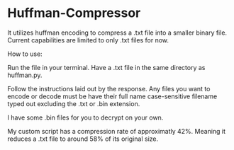 # Huffman-Compressor
It utilizes huffman encoding to compress a .txt file into a smaller binary file. Current capabilities are limited to only .txt files for now.


How to use:

Run the file in your terminal. Have a .txt file in the same directory as huffman.py.

Follow the instructions laid out by the response. Any files you want to encode or decode must be have their full name case-sensitive filename typed out excluding the .txt or .bin extension.

I have some .bin files for you to decrypt on your own.


My custom script has a compression rate of approximatly 42%. Meaning it reduces a .txt file to around 58% of its original size.